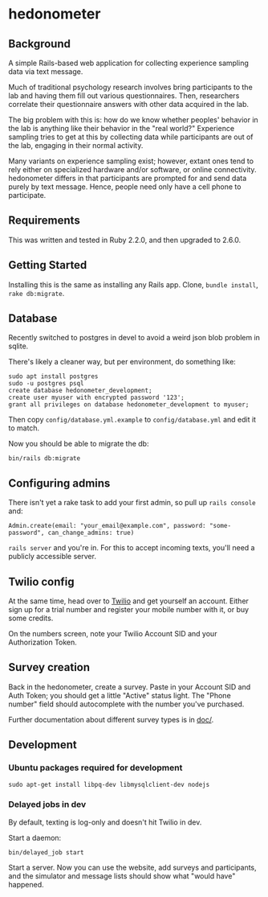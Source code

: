 # hedonometer

## Background

A simple Rails-based web application for collecting experience sampling data via text message.

Much of traditional psychology research involves bring participants to the lab and having them fill out various questionnaires. Then, researchers correlate their questionnaire answers with other data acquired in the lab.

The big problem with this is: how do we know whether peoples' behavior in the lab is anything like their behavior in the "real world?" Experience sampling tries to get at this by collecting data while participants are out of the lab, engaging in their normal activity.

Many variants on experience sampling exist; however, extant ones tend to rely either on specialized hardware and/or software, or online connectivity.  hedonometer differs in that participants are prompted for and send data purely by text message. Hence, people need only have a cell phone to participate.


## Requirements

This was written and tested in Ruby 2.2.0, and then upgraded to 2.6.0.


## Getting Started

Installing this is the same as installing any Rails app. Clone, `bundle install`, `rake db:migrate`.

## Database

Recently switched to postgres in devel to avoid a weird json blob problem in sqlite.

There's likely a cleaner way, but per environment, do something like:

    sudo apt install postgres
    sudo -u postgres psql
    create database hedonometer_development;
    create user myuser with encrypted password '123';
    grant all privileges on database hedonometer_development to myuser;

Then copy `config/database.yml.example` to `config/database.yml` and edit it 
to match.

Now you should be able to migrate the db:

    bin/rails db:migrate

## Configuring admins

There isn't yet a rake task to add your first admin, so pull up `rails console` and:

    Admin.create(email: "your_email@example.com", password: "some-password", can_change_admins: true)

`rails server` and you're in. For this to accept incoming texts, you'll need a publicly accessible server.

## Twilio config

At the same time, head over to [Twilio](http://twilio.com) and get yourself an account. Either sign up for a trial number and register your mobile number with it, or buy some credits.

On the numbers screen, note your Twilio Account SID and your Authorization Token.

## Survey creation

Back in the hedonometer, create a survey. Paste in your Account SID and Auth Token; you should get a little "Active" status light. The "Phone number" field should autocomplete with the number you've purchased.

Further documentation about different survey types is in [doc/](doc/).


## Development

### Ubuntu packages required for development

    sudo apt-get install libpq-dev libmysqlclient-dev nodejs

### Delayed jobs in dev

By default, texting is log-only and doesn't hit Twilio in dev.

Start a daemon:

    bin/delayed_job start

Start a server. Now you can use the website, add surveys and participants, and 
the simulator and message lists should show what "would have" happened.

